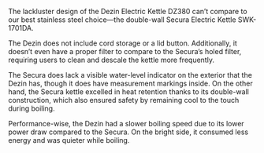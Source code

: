 The lackluster design of the Dezin Electric Kettle DZ380 can’t compare to our best stainless steel choice—the double-wall Secura Electric Kettle SWK-1701DA.

The Dezin does not include cord storage or a lid button. Additionally, it doesn’t even have a proper filter to compare to the Secura’s holed filter, requiring users to clean and descale the kettle more frequently.

The Secura does lack a visible water-level indicator on the exterior that the Dezin has, though it does have measurement markings inside. On the other hand, the Secura kettle excelled in heat retention thanks to its double-wall construction, which also ensured safety by remaining cool to the touch during boiling.

Performance-wise, the Dezin had a slower boiling speed due to its lower power draw compared to the Secura. On the bright side, it consumed less energy and was quieter while boiling.